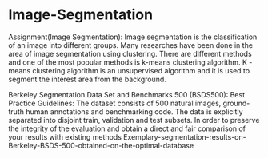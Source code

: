 # Image-Segmentation
Assignment(Image Segmentation):
Image segmentation is the classification of an image into different groups. Many researches have been done in the area of image segmentation using clustering. There are different methods and one of the most popular methods is k-means clustering algorithm. K -means clustering algorithm is an unsupervised algorithm and it is used to segment the interest area from the background.

Berkeley Segmentation Data Set and Benchmarks 500 (BSDS500):
Best Practice Guidelines: The dataset consists of 500 natural images, ground-truth human annotations and benchmarking code. The data is explicitly separated into disjoint train, validation and test subsets. In order to preserve the integrity of the evaluation and obtain a direct and fair comparison of your results with existing methods Exemplary-segmentation-results-on-Berkeley-BSDS-500-obtained-on-the-optimal-database
